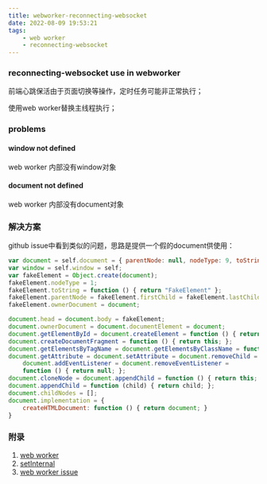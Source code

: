 ```yaml
---
title: webworker-reconnecting-websocket
date: 2022-08-09 19:53:21
tags:
    - web worker
    - reconnecting-websocket
---
```


### reconnecting-websocket use in webworker

前端心跳保活由于页面切换等操作，定时任务可能非正常执行；

使用web worker替换主线程执行；


### problems

#### window not defined
web worker 内部没有window对象

#### document not defined
web worker 内部没有document对象

### 解决方案
github issue中看到类似的问题，思路是提供一个假的document供使用：
```javascript
var document = self.document = { parentNode: null, nodeType: 9, toString: function () { return "FakeDocument" } };
var window = self.window = self;
var fakeElement = Object.create(document);
fakeElement.nodeType = 1;
fakeElement.toString = function () { return "FakeElement" };
fakeElement.parentNode = fakeElement.firstChild = fakeElement.lastChild = fakeElement;
fakeElement.ownerDocument = document;

document.head = document.body = fakeElement;
document.ownerDocument = document.documentElement = document;
document.getElementById = document.createElement = function () { return fakeElement; };
document.createDocumentFragment = function () { return this; };
document.getElementsByTagName = document.getElementsByClassName = function () { return [fakeElement]; };
document.getAttribute = document.setAttribute = document.removeChild =
    document.addEventListener = document.removeEventListener =
    function () { return null; };
document.cloneNode = document.appendChild = function () { return this; };
document.appendChild = function (child) { return child; };
document.childNodes = [];
document.implementation = {
    createHTMLDocument: function () { return document; }
}
```


### 附录
1. [web worker](https://developer.mozilla.org/zh-CN/docs/Web/API/Web_Workers_API/Using_web_workers#web_workers_api)
2. [setInternal](https://developer.mozilla.org/zh-CN/docs/Web/API/setInterval)
3. [web worker issue](https://github.com/joewalnes/reconnecting-websocket/issues/51)
